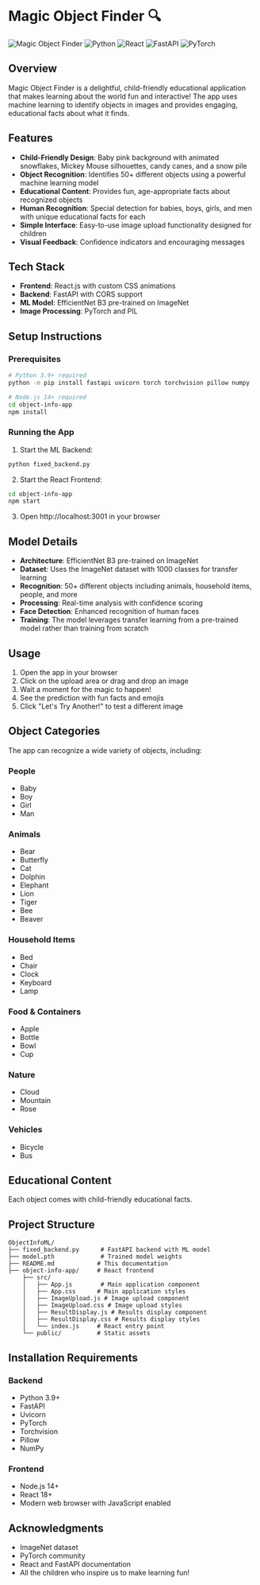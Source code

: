 # Magic Object Finder 🔍

![Magic Object Finder](https://img.shields.io/badge/Magic%20Object%20Finder-Child%20Friendly-ff69b4)
![Python](https://img.shields.io/badge/Python-3.9%2B-blue)
![React](https://img.shields.io/badge/React-18.x-61DAFB)
![FastAPI](https://img.shields.io/badge/FastAPI-0.95.1-009688)
![PyTorch](https://img.shields.io/badge/PyTorch-2.0.0-EE4C2C)

## Overview

Magic Object Finder is a delightful, child-friendly educational application that makes learning about the world fun and interactive! The app uses machine learning to identify objects in images and provides engaging, educational facts about what it finds.

## Features

- **Child-Friendly Design**: Baby pink background with animated snowflakes, Mickey Mouse silhouettes, candy canes, and a snow pile
- **Object Recognition**: Identifies 50+ different objects using a powerful machine learning model
- **Educational Content**: Provides fun, age-appropriate facts about recognized objects
- **Human Recognition**: Special detection for babies, boys, girls, and men with unique educational facts for each
- **Simple Interface**: Easy-to-use image upload functionality designed for children
- **Visual Feedback**: Confidence indicators and encouraging messages

## Tech Stack

- **Frontend**: React.js with custom CSS animations
- **Backend**: FastAPI with CORS support
- **ML Model**: EfficientNet B3 pre-trained on ImageNet
- **Image Processing**: PyTorch and PIL

## Setup Instructions

### Prerequisites
```bash
# Python 3.9+ required
python -m pip install fastapi uvicorn torch torchvision pillow numpy

# Node.js 14+ required
cd object-info-app
npm install
```

### Running the App

1. Start the ML Backend:
```bash
python fixed_backend.py
```

2. Start the React Frontend:
```bash
cd object-info-app
npm start
```

3. Open http://localhost:3001 in your browser

## Model Details

- **Architecture**: EfficientNet B3 pre-trained on ImageNet
- **Dataset**: Uses the ImageNet dataset with 1000 classes for transfer learning
- **Recognition**: 50+ different objects including animals, household items, people, and more
- **Processing**: Real-time analysis with confidence scoring
- **Face Detection**: Enhanced recognition of human faces
- **Training**: The model leverages transfer learning from a pre-trained model rather than training from scratch

## Usage

1. Open the app in your browser
2. Click on the upload area or drag and drop an image
3. Wait a moment for the magic to happen!
4. See the prediction with fun facts and emojis
5. Click "Let's Try Another!" to test a different image

## Object Categories

The app can recognize a wide variety of objects, including:

### People 
- Baby 
- Boy
- Girl 
- Man 

### Animals 
- Bear 
- Butterfly 
- Cat 
- Dolphin 
- Elephant 
- Lion 
- Tiger 
- Bee 
- Beaver 

### Household Items 
- Bed 
- Chair 
- Clock 
- Keyboard 
- Lamp 

### Food & Containers 
- Apple 
- Bottle 
- Bowl 
- Cup 

### Nature 
- Cloud 
- Mountain 
- Rose 

### Vehicles 
- Bicycle 
- Bus 

##  Educational Content

Each object comes with child-friendly educational facts. 

## Project Structure

```
ObjectInfoML/
├── fixed_backend.py      # FastAPI backend with ML model
├── model.pth             # Trained model weights
├── README.md            # This documentation
├── object-info-app/     # React frontend
    ├── src/
    │   ├── App.js        # Main application component
    │   ├── App.css      # Main application styles
    │   ├── ImageUpload.js # Image upload component
    │   ├── ImageUpload.css # Image upload styles
    │   ├── ResultDisplay.js # Results display component
    │   ├── ResultDisplay.css # Results display styles
    │   └── index.js     # React entry point
    └── public/          # Static assets
```

##  Installation Requirements

### Backend
- Python 3.9+
- FastAPI
- Uvicorn
- PyTorch
- Torchvision
- Pillow
- NumPy

### Frontend
- Node.js 14+
- React 18+
- Modern web browser with JavaScript enabled

##  Acknowledgments

- ImageNet dataset
- PyTorch community
- React and FastAPI documentation
- All the children who inspire us to make learning fun!


